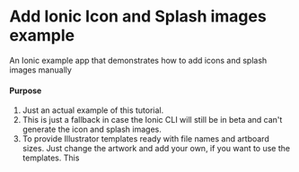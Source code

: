 # Add Ionic Icon and Splash images example
An Ionic example app that demonstrates how to add icons and splash images manually

#### Purpose
1. Just an actual example of this tutorial. 
2. This is just a fallback in case the Ionic CLI will still be in beta and can't generate the icon and splash images. 
3. To provide Illustrator templates ready with file names and artboard sizes. Just change the artwork and add your own, if you want to use the templates. This  


